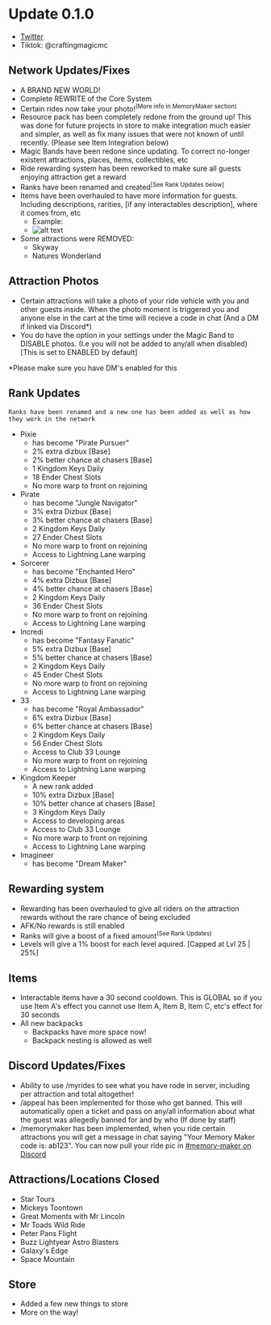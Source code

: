 # Update 0.1.0
- [Twitter](https://twitter.com/craftingmagicmc "Twitter")
- Tiktok: @craftingmagicmc

## Network Updates/Fixes

+ A BRAND NEW WORLD!
+ Complete REWRITE of the Core System
+ Certain rides now take your photo!<sup>(More info in MemoryMaker section)</sup>
+ Resource pack has been completely redone from the ground up! This was done for future projects in store to make integration much easier and simpler, as well as fix many issues that were not known of until recently. (Please see Item Integration below)
+ Magic Bands have been redone since updating. To correct no-longer existent attractions, places, items, collectibles, etc
+ Ride rewarding system has been reworked to make sure all guests enjoying attraction get a reward
+ Ranks have been renamed and created<sup>[See Rank Updates below]</sup>
+ Items have been overhauled to have more information for guests. Including descriptions, rarities, [if any interactables description], where it comes from, etc
    * Example:
    * ![alt text](https://i.imgur.com/tggtgcu.png "Item info description")
+ Some attractions were REMOVED:
    * Skyway
    * Natures Wonderland

## Attraction Photos
+ Certain attractions will take a photo of your ride vehicle with you and other guests inside. When the photo moment is triggered you and anyone else in the cart at the time will recieve a code in chat (And a DM if linked via Discord*)
+ You do have the option in your settings under the Magic Band to DISABLE photos. (I.e you will not be added to any/all when disabled) [This is set to ENABLED by default]

*Please make sure you have DM's enabled for this

## Rank Updates

`Ranks have been renamed and a new one has been added as well as how they work in the network`
+ Pixie
    * has become "Pirate Pursuer"
    * 2% extra dizbux [Base]
    * 2% better chance at chasers [Base]
    * 1 Kingdom Keys Daily
    * 18 Ender Chest Slots
    * No more warp to front on rejoining
+ Pirate
    * has become "Jungle Navigator"
    * 3% extra Dizbux [Base]
    * 3% better chance at chasers [Base]
    * 2 Kingdom Keys Daily
    * 27 Ender Chest Slots
    * No more warp to front on rejoining
    * Access to Lightning Lane warping
+ Sorcerer
    * has become "Enchanted Hero"
    * 4% extra Dizbux [Base]
    * 4% better chance at chasers [Base]
    * 2 Kingdom Keys Daily
    * 36 Ender Chest Slots
    * No more warp to front on rejoining
    * Access to Lightning Lane warping
+ Incredi
    * has become "Fantasy Fanatic"
    * 5% extra Dizbux [Base]
    * 5% better chance at chasers [Base]
    * 2 Kingdom Keys Daily
    * 45 Ender Chest Slots
    * No more warp to front on rejoining
    * Access to Lightning Lane warping
+ 33
    * has become "Royal Ambassador"
    * 6% extra Dizbux [Base]
    * 6% better chance at chasers [Base]
    * 2 Kingdom Keys Daily
    * 56 Ender Chest Slots
    * Access to Club 33 Lounge
    * No more warp to front on rejoining
    * Access to Lightning Lane warping
+ Kingdom Keeper
    * A new rank added
    * 10% extra Dizbux [Base]
    * 10% better chance at chasers [Base]
    * 3 Kingdom Keys Daily
    * Access to developing areas
    * Access to Club 33 Lounge
    * No more warp to front on rejoining
    * Access to Lightning Lane warping
+ Imagineer
    * has become "Dream Maker"

## Rewarding system

+ Rewarding has been overhauled to give all riders on the attraction rewards without the rare chance of being excluded
+ AFK/No rewards is still enabled
+ Ranks will give a boost of a fixed amount<sup>(See Rank Updates)</sup>
+ Levels will give a 1% boost for each level aquired. [Capped at Lvl 25 | 25%]

## Items
+ Interactable items have a 30 second cooldown. This is GLOBAL so if you use Item A's effect you cannot use Item A, Item B, Item C, etc's effect for 30 seconds
+ All new backpacks
    * Backpacks have more space now!
    * Backpack nesting is allowed as well

## Discord Updates/Fixes

+ Ability to use /myrides to see what you have rode in server, including per attraction and total altogether!
+ /appeal has been implemented for those who get banned. This will automatically open a ticket and pass on any/all information about what the guest was allegedly banned for and by who (If done by staff)
+ /memorymaker has been implemented, when you ride certain attractions you will get a message in chat saying "Your Memory Maker code is: ab123". You can now pull your ride pic in [#memory-maker on Discord](https://discord.com/channels/1049038245457047652/1074117258458189834)

## Attractions/Locations Closed

+ Star Tours
+ Mickeys Toontown
+ Great Moments with Mr Lincoln
+ Mr Toads Wild Ride
+ Peter Pans Flight
+ Buzz Lightyear Astro Blasters
+ Galaxy's Edge
+ Space Mountain

## Store

+ Added a few new things to store
+ More on the way!
